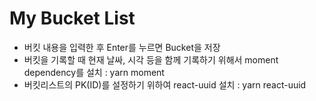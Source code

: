 # My Bucket List

- 버킷 내용을 입력한 후 Enter를 누르면 Bucket을 저장
- 버킷을 기록할 때 현재 날싸, 시각 등을 함께 기록하기 위해서 moment dependency를 설치 : yarn moment
- 버킷리스트의 PK(ID)를 설정하기 위하여 react-uuid 설치 : yarn react-uuid
